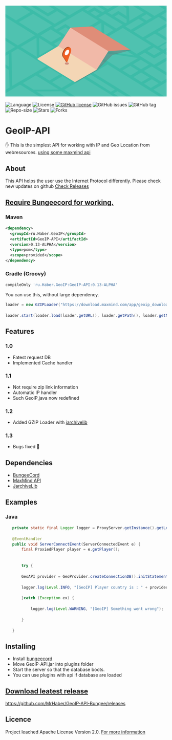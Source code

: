<p align="center"><img src="data/Geolocation-privacy.png"></p>


![Language](https://img.shields.io/badge/language-java-orange.svg)
![License](https://img.shields.io/github/license/MrHaber/GeoIP-API-Bungee) [![GitHub license](https://img.shields.io/badge/License-MIT-yellow.svg?style=flat)](https://github.com/MrHaber/GeoIP-API-Bungee/blob/master/LICENSE)
![GitHub issues](https://img.shields.io/github/issues/MrHaber/GeoIP-API.svg)
![GitHub tag](https://img.shields.io/github/v/tag/MrHaber/GeoIP-API.svg?label=api-version)
![Repo-size](https://img.shields.io/github/repo-size/MrHaber/GEOIP-API.svg?label=size)
![Stars](https://img.shields.io/github/stars/MrHaber/GeoIP-API?color=yellow)
![Forks](https://img.shields.io/github/forks/MrHaber/GeoIP-API?color=red)
# GeoIP-API
:hand: This is the simplest API for working with IP and Geo Location from webresources. [using some maxmind api](https://github.com/maxmind/GeoIP2-java)


## About
This API helps the user use the Internet Protocol differently. Please check new updates on github
[Check Releases](https://github.com/MrHaber/GeoIP-API#download-leatest-release)
## [Require Bungeecord for working.](https://github.com/SpigotMC/BungeeCord)
### Maven
```xml
<dependency>	
  <groupId>ru.Haber.GeoIP</groupId>
  <artifactId>GeoIP-API</artifactId>
  <version>0.13-ALPHA</version>
  <type>pom</type>
  <scope>provided</scope>
</dependency>
```
### Gradle (Groovy)
```groovy
compileOnly 'ru.Haber.GeoIP:GeoIP-API:0.13-ALPHA'
```
You can use this, without large dependency.
 ```java
loader = new GZIPLoader("https://download.maxmind.com/app/geoip_download?edition_id=GeoLite2-City&license_key=xn8gNRMTA7nzHy3g&suffix=tar.gz", loader_file_link, "GeoIP-City.tar.gz");

loader.start(loader.load(loader.getURL(), loader.getPath(), loader.getName()));
```
## Features
 ### 1.0
 * Fatest request DB
 * Implemented Cache handler
 ### 1.1
 * Not require zip link information
 * Automatic IP handler
 * Such GeoIP.java now redefined
 ### 1.2
 * Added GZIP Loader with [jarchivelib](https://rauschig.org/jarchivelib/download.html)
 ### 1.3
 * Bugs fixed :cheese:
 ## Dependencies
 * [BungeeCord](https://github.com/SpigotMC/BungeeCord)
 * [MaxMind API](https://github.com/maxmind/GeoIP2-java)
 * [JarchiveLib](https://rauschig.org/jarchivelib/download.html)
 ## Examples
 ### Java
 ```java
    private static final Logger logger = ProxyServer.getInstance().getLogger();
 
    @EventHandler
    public void ServerConnectEvent(ServerConnectedEvent e) {
        final ProxiedPlayer player = e.getPlayer();
        
    	
    	try {
    		
    	GeoAPI provider = GeoProvider.createConnectionDB().initStatementIP(player.getAddress().getHostName()).getGeoAPI();
    	
		logger.log(Level.INFO, "[GeoIP] Player country is : " + provider.getCityProvider().getName());
		
    	}catch (Exception ex) {
    		
    		logger.log(Level.WARNING, "[GeoIP] Something went wrong");
    		
    	}
        
    }
 ```
 ## Installing
 * Install [bungeecord](https://github.com/SpigotMC/BungeeCord)
 * Move GeoIP-API.jar into plugins folder
 * Start the server so that the database boots.
 * You can use plugins with api if database are loaded
 ## [Download leatest release](https://github.com/MrHaber/GeoIP-API-Bungee/releases)
 https://github.com/MrHaber/GeoIP-API-Bungee/releases

## Licence
Project leached Apache License Version 2.0. [For more information](https://github.com/MrHaber/GeoIP-API-Bungee/blob/master/LICENSE)

  
